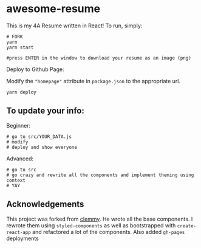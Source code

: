 # awesome-resume

This is my 4A Resume written in React! To run, simply:

```
# FORK
yarn
yarn start

#press ENTER in the window to download your resume as an image (png)
```

Deploy to Github Page:

Modify the `"homepage"` attribute in `package.json` to the appropriate url.

```
yarn deploy
```

## To update your info:

Beginner:

```
# go to src/YOUR_DATA.js
# modify
# deploy and show everyone
```

Advanced:

```
# go to src
# go crazy and rewrite all the components and implement theming using context
# YAY
```

## Acknowledgements

This project was forked from [clemmy](https://github.com/clemmy).
He wrote all the base components. I rewrote them using `styled-components` as well as bootstrapped with `create-react-app` and refactored a lot of the components. Also added `gh-pages` deployments
